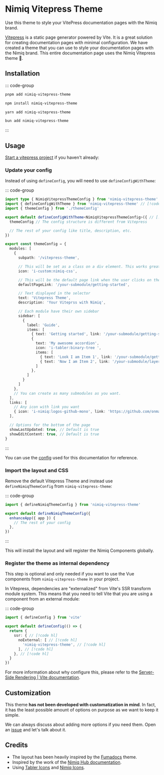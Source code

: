 # Nimiq Vitepress Theme

Use this theme to style your VitePress documentation pages with the Nimiq brand.

[Vitepress](https://vitepress.dev) is a static page generator powered by Vite. It is a great solution for creating documentation pages with minimal configuration. We have created a theme that you can use to style your documentation pages with the Nimiq brand. This entire documentation page uses the Nimiq Vitepress theme 💅.

## Installation

::: code-group

```bash [pnpm]
pnpm add nimiq-vitepress-theme
```

```bash [npm]
npm install nimiq-vitepress-theme
```

```bash [yarn]
yarn add nimiq-vitepress-theme
```

```bash [bun]
bun add nimiq-vitepress-theme
```

:::

## Usage

[Start a vitepress project](https://vitepress.dev/guide/getting-started) if you haven't already:

### Update your config

Instead of using `defineConfig`, you will need to use `defineConfigWithTheme`:

::: code-group

```ts [.vitepress/config.ts]
import type { NimiqVitepressThemeConfig } from 'nimiq-vitepress-theme'
import { defineConfigWithTheme } from 'nimiq-vitepress-theme' // [!code hl]
import { themeConfig } from './themeConfig'

export default defineConfigWithTheme<NimiqVitepressThemeConfig>({ // [!code hl]
  themeConfig // The config structure is different from Vitepress

  // The rest of your config like title, description, etc.
})
```

```ts [themeConfig.ts]
export const themeConfig = {
  modules: [
    {
      subpath: '/vitepress-theme',

      // This will be set as a class on a div element. This works great for UnoCSS Icons preset. Let me know if you need help with other icon libraries.
      icon: 'i-custom:nimiq-css',

      // This will be the default page link when the user clicks on the selector
      defaultPageLink: '/your-submodule/getting-started',

      // Text displayed in the selector
      text: 'Vitepress Theme',
      description: 'Your Viteprss with Nimiq',

      // Each module have their own sidebar
      sidebar: [
        {
          label: 'Guide',
          items: [
            { text: 'Getting started', link: '/your-submodule/getting-started', icon: 'i-tabler:arrow-guide ', },
            {
              text: 'My awesome accordion',
              icon: 'i-tabler:binary-tree ',
              items: [
                { text: 'Look I am Item 1', link: '/your-submodule/getting-started', },
                { text: 'Now I am Item 2', link: '/your-submodule/layers/preflights', },
              ]
            },
          ]
        }
      ]
    },
    // You can create as many submodules as you want.
  ],
  links: [
    // Any icon with link you want
    { icon: 'i-nimiq:logos-github-mono', link: 'https://github.com/onmax/nimiq-ui' }
  ],

  // Options for the bottom of the page
  showLastUpdated: true, // Default is true
  showEditContent: true, // Default is true
}
```

:::

You can use the [config](https://github.com/onmax/nimiq-ui/tree/main/docs/.vitepress/config.ts) used for this documentation for reference.

### Import the layout and CSS

Remove the default Vitepress Theme and instead use `defineNimiqThemeConfig` from `nimiq-vitepress-theme`: 

::: code-group

```ts [.vitepress/index.ts]
import { defineNimiqThemeConfig } from 'nimiq-vitepress-theme'

export default defineNimiqThemeConfig({
  enhanceApp({ app }) {
    // The rest of your config
  },
})
```

:::

This will install the layout and will register the Nimiq Components globally.

### Register the theme as internal dependency

This step is optional and only needed if you want to use the Vue components from `nimiq-vitepress-theme` in your project.

In Vitepress, dependencies are "externalized" from Vite's SSR transform module system. This means that you need to tell Vite that you are using a component from an external module:

::: code-group

```ts [vite.config.ts]
import { defineConfig } from 'vite'

export default defineConfig(() => {
  return {
    ssr: { // [!code hl]
      noExternal: [ // [!code hl]
        'nimiq-vitepress-theme', // [!code hl]
      ], // [!code hl]
    }, // [!code hl]
  }
})
```

For more information about why configure this, please refer to the [Server-Side Rendering | Vite documentation](https://vite.dev/guide/ssr.html#ssr-externals).

## Customization

This theme **has not been developed with customatization in mind**. In fact, it has the least possible amount of options on purpose as we want to keep it simple.

We can always discuss about adding more options if you need them. Open an [issue](https://github.com/onmax/nimiq-ui/issues/new) and let's talk about it.

## Credits

- The layout has been heavily inspired by the [Fumadocs](https://fumadocs.vercel.app/docs/ui) theme.
- Inspired by the work of the [Nimiq Hub documentation](https://www.nimiqhub.com/docs/learn).
- Using [Tabler Icons](https://tablericons.com/) and [Nimiq Icons](../nimiq-icons/explorer.md).
